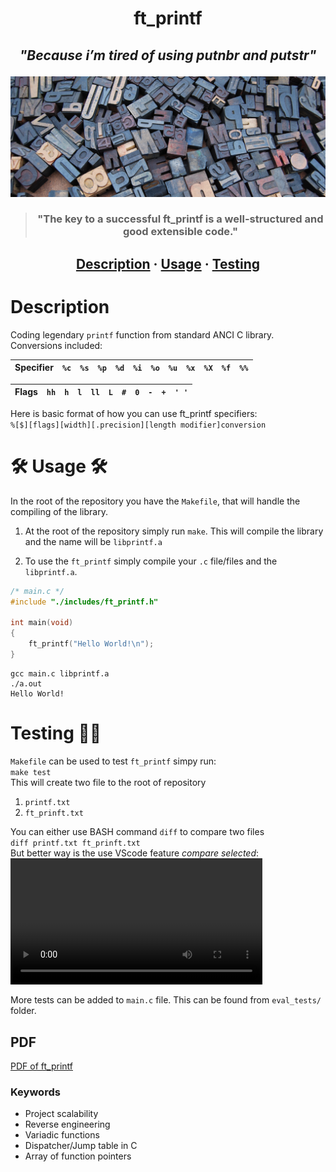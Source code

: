 <h1 align="center">ft_printf </h1>

<h2><em><p align="center" style="italic">"Because i’m tired of using putnbr and putstr"</p></em></h2>

![Score](./README/letters.jpg)

> <h3 align="center">"The key to a successful ft_printf is a well-structured and good extensible code."</h3>

<h2 align="center">
	<a href="#description">Description</a>
	<span>·</span>
	<a href="#usage">Usage</a>
	<span>·</span>
	<a href="#testing">Testing</a>
</h2>

# Description

Coding legendary `printf` function from standard ANCI C library.\
Conversions included:

| Specifier | `%c` | `%s` | `%p` | `%d` | `%i` | `%o` | `%u` | `%x` | `%X` | `%f`  | `%%` |
| --- | --- | --- | --- | --- | --- | --- | --- | --- | --- | --- | --- |

| Flags | `hh` | `h` | `l` | `ll` | `L` | `#` | `0` | `-` | `+` | `' '`  |
| --- | --- | --- | --- | --- | --- | --- | --- | --- | --- | --- |

Here is basic format of how you can use ft_printf specifiers:\
`%[$][flags][width][.precision][length modifier]conversion`

# 🛠 Usage 🛠


In the root of the repository you have the `Makefile`, that will handle the compiling of the library.

1. At the root of the repository simply run `make`. This will
compile the library and the name will be `libprintf.a`

2. To use the `ft_printf` simply compile your `.c` file/files and the `libprintf.a`.
```c
/* main.c */
#include "./includes/ft_printf.h"

int	main(void)
{
	ft_printf("Hello World!\n");
}
```

```
gcc main.c libprintf.a
./a.out
Hello World!
```

# Testing 👷🏽

`Makefile` can be used to test `ft_printf` simpy run:\
`make test`\
This will create two file to the root of repository
1. `printf.txt`
2. `ft_prinft.txt`

You can either use BASH command `diff` to compare two files\
`diff printf.txt ft_prinft.txt`\
But better way is the use VScode feature <em>compare selected</em>:
<video alt="Testing video" src="https://user-images.githubusercontent.com/69038136/198340871-d60b4d31-1477-4f74-827a-3b81a24e0690.mov" width="80%" controls></video>

More tests can be added to `main.c` file. This can be found from `eval_tests/` folder.

## PDF

[PDF of ft_printf](https://cdn.intra.42.fr/pdf/pdf/6609/ft_printf.en.pdf)

### Keywords

- Project scalability
- Reverse engineering
- Variadic functions
- Dispatcher/Jump table in C
- Array of function pointers
